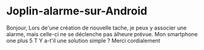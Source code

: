 # Joplin-alarme-sur-Android
Bonjour, Lors de'une création  de nouvelle tache, je peux  y associer une alarme, mais celle-ci ne se déclenche pas  àlheure  prévue.
Mon smartphone one plus 5 T
Y           a-t'il une solution simple ?
Merci cordialement

